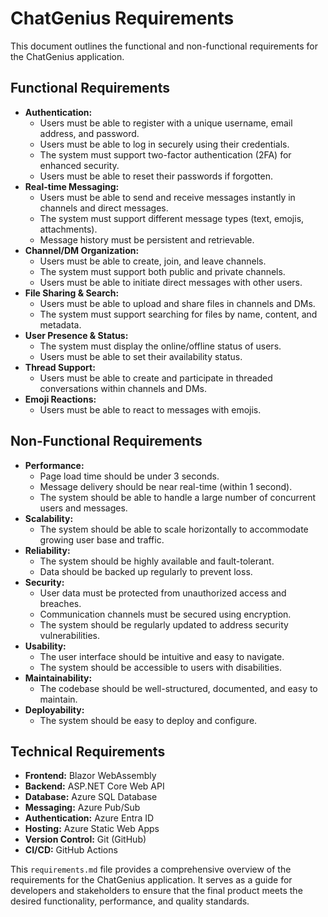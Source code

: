 # ChatGenius Requirements

This document outlines the functional and non-functional requirements for the ChatGenius application.

## Functional Requirements

*   **Authentication:**
    *   Users must be able to register with a unique username, email address, and password.
    *   Users must be able to log in securely using their credentials.
    *   The system must support two-factor authentication (2FA) for enhanced security.
    *   Users must be able to reset their passwords if forgotten.
*   **Real-time Messaging:**
    *   Users must be able to send and receive messages instantly in channels and direct messages.
    *   The system must support different message types (text, emojis, attachments).
    *   Message history must be persistent and retrievable.
*   **Channel/DM Organization:**
    *   Users must be able to create, join, and leave channels.
    *   The system must support both public and private channels.
    *   Users must be able to initiate direct messages with other users.
*   **File Sharing & Search:**
    *   Users must be able to upload and share files in channels and DMs.
    *   The system must support searching for files by name, content, and metadata.
*   **User Presence & Status:**
    *   The system must display the online/offline status of users.
    *   Users must be able to set their availability status.
*   **Thread Support:**
    *   Users must be able to create and participate in threaded conversations within channels and DMs.
*   **Emoji Reactions:**
    *   Users must be able to react to messages with emojis.

## Non-Functional Requirements

*   **Performance:**
    *   Page load time should be under 3 seconds.
    *   Message delivery should be near real-time (within 1 second).
    *   The system should be able to handle a large number of concurrent users and messages.
*   **Scalability:**
    *   The system should be able to scale horizontally to accommodate growing user base and traffic.
*   **Reliability:**
    *   The system should be highly available and fault-tolerant.
    *   Data should be backed up regularly to prevent loss.
*   **Security:**
    *   User data must be protected from unauthorized access and breaches.
    *   Communication channels must be secured using encryption.
    *   The system should be regularly updated to address security vulnerabilities.
*   **Usability:**
    *   The user interface should be intuitive and easy to navigate.
    *   The system should be accessible to users with disabilities.
*   **Maintainability:**
    *   The codebase should be well-structured, documented, and easy to maintain.
*   **Deployability:**
    *   The system should be easy to deploy and configure.

## Technical Requirements

*   **Frontend:** Blazor WebAssembly
*   **Backend:** ASP.NET Core Web API
*   **Database:** Azure SQL Database
*   **Messaging:** Azure Pub/Sub
*   **Authentication:** Azure Entra ID
*   **Hosting:** Azure Static Web Apps
*   **Version Control:** Git (GitHub)
*   **CI/CD:** GitHub Actions

This `requirements.md` file provides a comprehensive overview of the requirements for the ChatGenius application. It serves as a guide for developers and stakeholders to ensure that the final product meets the desired functionality, performance, and quality standards.